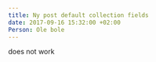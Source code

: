 ```yaml
---
title: Ny post default collection fields
date: 2017-09-16 15:32:00 +02:00
Person: Ole bole
---
```


does not work
